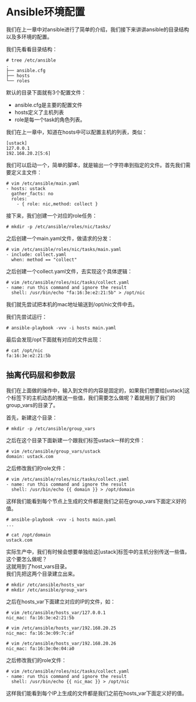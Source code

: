 # Ansible环境配置

我们在上一章中对ansible进行了简单的介绍，我们接下来讲讲ansible的目录结构以及多环境的配置。

我们先看看目录结构：

```
# tree /etc/ansible
.
├── ansible.cfg
├── hosts
└── roles
```

默认的目录下面就有3个配置文件：

* ansible.cfg是主要的配置文件
* hosts定义了主机列表
* role是每一个task的角色列表。

我们在上一章中，知道在hosts中可以配置主机的列表，类似：

```
[ustack]
127.0.0.1
192.168.20.2[5:6]
```

我们可以启动一个，简单的脚本，就是输出一个字符串到指定的文件。首先我们需要定义主文件：

```
# vim /etc/ansible/main.yaml
- hosts: ustack
  gather_facts: no
  roles:
    - { role: nic,method: collect }
```

接下来，我们创建一个对应的role任务：

```
# mkdir -p /etc/ansible/roles/nic/tasks/
```

之后创建一个main.yaml文件，做请求的分发：

```
# vim /etc/ansible/roles/nic/tasks/main.yaml
- include: collect.yaml
  when: method == "collect"
```

之后创建一个collect.yaml文件，去实现这个具体逻辑：

```
# vim /etc/ansible/roles/nic/tasks/collect.yaml
- name: run this command and ignore the result
  shell: /usr/bin/echo "fa:16:3e:e2:21:5b" > /opt/nic
```

我们就先尝试把本机的mac地址输送到/opt/nic文件中去。

我们先尝试运行：

```
# ansible-playbook -vvv -i hosts main.yaml
```

最后会发现/opt下面就有对应的文件出现：

```
# cat /opt/nic
fa:16:3e:e2:21:5b
```

## 抽离代码层和参数层

我们在上面做的操作中，输入到文件的内容是固定的，如果我们想要给\[ustack\]这个标签下的主机动态的推送一些值，我们需要怎么做呢？着就用到了我们的group\_vars的目录了。

首先，新建这个目录：

```
# mkdir -p /etc/ansible/group_vars
```

之后在这个目录下面新建一个跟我们标签ustack一样的文件：

```
# vim /etc/ansible/group_vars/ustack
domain: ustack.com
```

之后修改我们的role文件：

```
# vim /etc/ansible/roles/nic/tasks/collect.yaml
- name: run this command and ignore the result
  shell: /usr/bin/echo {{ domain }} > /opt/domain
```

这样我们能看到每个节点上生成的文件都是我们之前在group\_vars下面定义好的值。

```
# ansible-playbook -vvv -i hosts main.yaml
...

# cat /opt/domain
ustack.com
```

实际生产中，我们有时候会想要单独给这\[ustack\]标签中的主机分别传送一些值，这个要怎么做呢？  
这就用到了host\_vars目录。  
我们先把这两个目录建立出来。

```
# mkdir /etc/ansible/hosts_var
# mkdir /etc/ansible/group_vars
```

之后在hosts\_var下面建立对应的IP的文件，如：

```
# vim /etc/ansible/hosts_var/127.0.0.1
nic_mac: fa:16:3e:e2:21:5b

# vim /etc/ansible/hosts_var/192.168.20.25
nic_mac: fa:16:3e:09:7c:af

# vim /etc/ansible/hosts_var/192.168.20.26
nic_mac: fa:16:3e:0e:04:a0
```

之后修改我们的role文件：

```
# vim /etc/ansible/roles/nic/tasks/collect.yaml
- name: run this command and ignore the result
  shell: /usr/bin/echo {{ nic_mac }} > /opt/nic
```

这样我们能看到每个IP上生成的文件都是我们之前在hosts\_var下面定义好的值。

